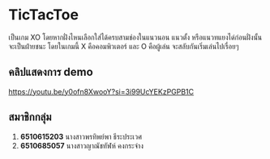 # TicTacToe
เป็นเกม XO โดยหากฝั่งไหนเลือกใส่ได้ครบสามช่องในแนวนอน แนวตั้ง หรือแนวทแยงได่ก่อนฝั่งนั้นจะเป็นฝ่ายชนะ โดยในเกมนี้ X คือคอมพิวเตอร์ และ O คือผู้เล่น จะสลับกันเริ่มเล่นไปเรื่อยๆ

## คลิปแสดงการ demo
https://youtu.be/y0ofn8XwooY?si=3i99UcYEKzPGPB1C

## สมาชิกกลุ่ม
1. **6510615203** นางสาวพรทิพย์พา ธีระประเวศ
2. **6510685057** นางสาวญาณัชทัฬห์ คงกระจ่าง
